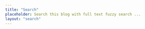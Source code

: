 ```yaml
---
title: "Search"
placeholder: Search this blog with full text fuzzy search ...
layout: "search"
---
```

